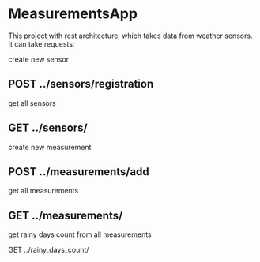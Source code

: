 # MeasurementsApp
This project with rest architecture, which takes data from weather sensors.
It can take requests:

create new sensor

POST ../sensors/registration
--
get all sensors

GET ../sensors/
--
create new measurement

POST ../measurements/add
--
get all measurements

GET ../measurements/
--
get rainy days count from all measurements

GET ../rainy_days_count/
